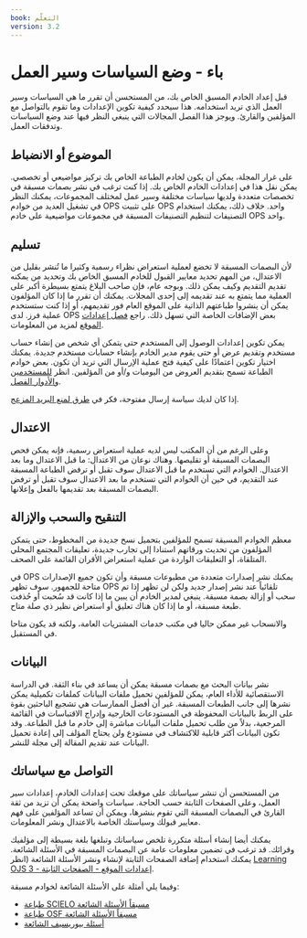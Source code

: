 ```yaml
---
book: التعلّم
version: 3.2
---
```


# باء - وضع السياسات وسير العمل

قبل إعداد الخادم المسبق الخاص بك، من المستحسن أن تقرر ما هي السياسات وسير العمل الذي تريد استخدامه. هذا سيحدد كيفية تكوين الإعدادات وما تقوم بالتواصل مع المؤلفين والقارئ. ويوجز هذا الفصل المجالات التي ينبغي النظر فيها عند وضع السياسات وتدفقات العمل.

## الموضوع أو الانضباط

على غرار المجلة، يمكن أن يكون لخادم الطباعة الخاص بك تركيز مواضيعي أو تخصصي. يمكن نقل هذا في إعدادات الخادم الخاص بك. إذا كنت ترغب في نشر بصمات مسبقة في تخصصات متعددة ولديها سياسات مختلفة وسير عمل لمختلف المجموعات، يمكنك النظر في تشغيل العديد من خوادم OPS على تثبيت OPS واحد. خلاف ذلك، يمكنك استخدام التصنيفات لتنظيم التصنيفات المسبقة في مجموعات مواضيعية على خادم OPS واحد.

## تسليم

لأن البصمات المسبقة لا تخضع لعملية استعراض نظراء رسمية وكثيرا ما تُنشر بقليل من الاعتدال، من المهم تحديد معايير القبول للخادم المسبق الخاص بك وتحديد من يمكنه تقديم التقديم وكيف يمكن ذلك. وبوجه عام، فإن صاحب البلاغ يتمتع بسيطرة أكبر على العملية مما يتمتع به عند تقديمه إلى إحدى المجلات. يمكنك أن تقرر ما إذا كان المؤلفون يمكن أن ينشروا طباعتهم الذاتية على الموقع العام فور تقديمهم، أو إذا كنت ستستخدم عملية فرز. لدى OPS بعض الإضافات الخاصة التي تسهل ذلك. راجع [فصل إعدادات الموقع](./setup#website-settings) لمزيد من المعلومات.

يمكن تكوين إعدادات الوصول إلى المستخدم حتى يتمكن أي شخص من إنشاء حساب مستخدم وتقديم عرض أو حتى يقوم مدير الخادم بإنشاء حسابات مستخدم جديدة. يمكنك اختيار تكوين اعتمادًا على كيفية فتح عملية الإرسال التي تريد أن تكون. بعض خوادم الطباعة تسمح بتقديم العروض من اليوميات و/أو من المؤلفين. انظر [للمستخدمين والأدوار الفصل](./users-roles).

إذا كان لديك سياسة إرسال مفتوحة، فكر في [طرق لمنع البريد المزعج](/admin-guide/en/securing-your-system#managing-spam).

## الاعتدال

وعلى الرغم من أن المكتب ليس لديه عملية استعراض رسمية، فإنه يمكن فحص البصمات المسبقة أو تقليصها. وهناك نوعان من الاعتدال: ما قبل الاعتدال وما بعد الاعتدال. الخوادم التي تستخدم ما قبل الاعتدال سوف تقبل أو ترفض الطباعة المسبقة عند التقديم، في حين أن الخوادم التي تستخدم ما بعد الاعتدال سوف تقبل أو ترفض البصمات المسبقة بعد تقديمها بالفعل وإعلانها.

## التنقيح والسحب والإزالة

معظم الخوادم المسبقة تسمح للمؤلفين بتحميل نسخ جديدة من المخطوط، حتى يتمكن المؤلفون من تحديث ورقاتهم استنادا إلى تجارب جديدة، تعليقات المجتمع المحلي المتلقاة، أو التعليقات الواردة من عملية استعراض الأقران القائمة على الصحف.

في OPS يمكنك نشر إصدارات متعددة من مطبوعات مسبقة وأن تكون جميع الإصدارات متاحة للجمهور. سوف تظهر OPS تلقائياً عند نشر إصدار جديد ولكن لن تظهر إذا تم سحب أو إزالة بصمة مسبقة. ينبغي لمدير الخادم أن يبين ما إذا كانت قد سُحبت أو حُذفت طبعة مسبقة، أو ما إذا كان هناك تعليق أو استعراض نظير ذي صلة متاح.

والانسحاب غير ممكن حاليا في مكتب خدمات المشتريات العامة، ولكنه قد يكون متاحا في المستقبل.

## البيانات

نشر بيانات البحث مع بصمات مسبقة يمكن أن يساعد في بناء الثقة. في الدراسة الاستقصائية للأداء العام، يمكن للمؤلفين تحميل ملفات البيانات كملفات تكميلية يمكن نشرها إلى جانب الطبعات المسبقة. غير أن أفضل الممارسات هي تشجيع الباحثين بقوة على الربط بالبيانات المحفوظة في المستودعات الخارجية وإدراج الاقتباسات في القائمة المرجعية، بدلاً من طلب تحميل ملفات البيانات مباشرة إلى خادم ما قبل الطباعة. وقد تكون البيانات أكثر قابلية للاكتشاف في مستودع ولن يحتاج المؤلف إلى إعادة تحميل البيانات عند تقديم المقالة إلى مجلة للنشر.

## التواصل مع سياساتك

من المستحسن أن تنشر سياساتك على موقعك تحت إعدادات الخادم، إعدادات سير العمل، وعلى الصفحات الثابتة حسب الحاجة. سياسات واضحة يمكن أن تزيد من ثقة القارئ في البصمات المسبقة التي تقوم بنشرها، ويمكن أن تساعد المؤلفين على فهم معايير قبولك وسياستك الخاصة بالاعتدال ونشر المعلومات.

يمكنك أيضا إنشاء أسئلة متكررة تلخص سياساتك وتبلغها بلغة بسيطة إلى مؤلفيك وقرائك. قد ترغب في تضمين معلومات عامة عن البصمات المسبقة في الأسئلة الشائعة. يمكنك استخدام إضافة الصفحات الثابتة لإنشاء ونشر الأسئلة الشائعة (انظر [Learning OJS 3 - إعدادات الموقع - الصفحات الثابتة](/learning-ojs/en/settings-website#static-pages).

وفيما يلي أمثلة على الأسئلة الشائعة لخوادم مسبقة:

- [طباعة SCIELO مسبقاً الأسئلة الشائعة](https://preprints.scielo.org/index.php/scielo/faq)
- [طباعة OSF مسبقاً الأسئلة الشائعة](https://help.osf.io/hc/en-us/articles/360019930493-Preprint-FAQs)
- [أسئلة بيوريسيف الشائعة](https://www.biorxiv.org/about/FAQ)
